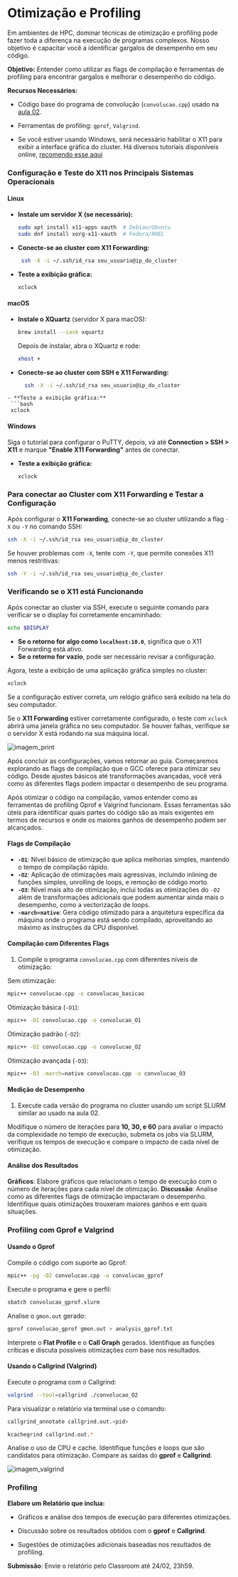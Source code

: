 # Otimização e Profiling 
Em ambientes de HPC, dominar técnicas de otimização e profiling pode fazer toda a diferença na execução de programas complexos. Nosso objetivo é capacitar você a identificar gargalos de desempenho em seu código. 

**Objetivo:** Entender como utilizar as flags de compilação e ferramentas de profiling para encontrar gargalos e melhorar o desempenho do código.

**Recursos Necessários:**

- Código base do programa de convolução (`convolucao.cpp`) usado na [aula 02](../02-slurm/index.md).

- Ferramentas de profiling: `gprof`, `Valgrind`.
  
- Se você estiver usando Windows, será necessário habilitar o X11 para exibir a interface gráfica do cluster. Há diversos tutoriais disponíveis online, [recomendo esse aqui](https://www.ibm.com/support/pages/system/files/inline-files/Using%20Putty%20with%20Xming%20X11%20Forwarding%20from%20Windows%20to%20display%20a%20remote%20IBM%20MQ%20Explorer%20in%20Linux.pdf) 



### Configuração e Teste do X11 nos Principais Sistemas Operacionais

#### Linux
- **Instale um servidor X (se necessário):**
  ```bash
  sudo apt install x11-apps xauth  # Debian/Ubuntu
  sudo dnf install xorg-x11-xauth  # Fedora/RHEL
  ```
- **Conecte-se ao cluster com X11 Forwarding:**
  ```bash
   ssh -X -i ~/.ssh/id_rsa seu_usuario@ip_do_cluster
  ```
- **Teste a exibição gráfica:**
  ```bash
  xclock
  ```

#### macOS
- **Instale o XQuartz** (servidor X para macOS):
  ```bash
  brew install --cask xquartz
  ```
  Depois de instalar, abra o XQuartz e rode:
  ```bash
  xhost +
  ```
- **Conecte-se ao cluster com SSH e X11 Forwarding:**
  ```bash
    ssh -X -i ~/.ssh/id_rsa seu_usuario@ip_do_cluster
 ```
- **Teste a exibição gráfica:**
  ```bash
  xclock
  ```

#### **Windows**

Siga o tutorial para configurar o PuTTY, depois, vá até **Connection > SSH > X11** e marque **"Enable X11 Forwarding"** antes de conectar.

- **Teste a exibição gráfica:**
  ```bash
  xclock
  ```

### Para conectar ao Cluster com X11 Forwarding e Testar a Configuração

Após configurar o **X11 Forwarding**, conecte-se ao cluster utilizando a flag `-X` ou `-Y` no comando SSH:

```bash
ssh -X -i ~/.ssh/id_rsa seu_usuario@ip_do_cluster

```
Se houver problemas com `-X`, tente com `-Y`, que permite conexões X11 menos restritivas:
```bash
ssh -Y -i ~/.ssh/id_rsa seu_usuario@ip_do_cluster
```

### Verificando se o X11 está Funcionando

Após conectar ao cluster via SSH, execute o seguinte comando para verificar se o display foi corretamente encaminhado:

```bash
echo $DISPLAY
```
- **Se o retorno for algo como `localhost:10.0`**, significa que o X11 Forwarding está ativo.  
- **Se o retorno for vazio**, pode ser necessário revisar a configuração.

Agora, teste a exibição de uma aplicação gráfica simples no cluster:

```bash
xclock
```
Se a configuração estiver correta, um relógio gráfico será exibido na tela do seu computador.


Se o **X11 Forwarding** estiver corretamente configurado, o teste com `xclock` abrirá uma janela gráfica no seu computador. Se houver falhas, verifique se o servidor X está rodando na sua máquina local.

![imagem_print](print.png)

Após concluir as configurações, vamos retornar ao guia. Começaremos explorando as flags de compilação que o GCC oferece para otimizar seu código. Desde ajustes básicos até transformações avançadas, você verá como as diferentes flags podem impactar o desempenho de seu programa.

Após otimizar o código na compilação, vamos entender como as ferramentas de profiling Gprof e Valgrind funcionam. Essas ferramentas são úteis para identificar quais partes do código são as mais exigentes em termos de recursos e onde os maiores ganhos de desempenho podem ser alcançados.

#### Flags de Compilação
- **`-O1`**: Nível básico de otimização que aplica melhorias simples, mantendo o tempo de compilação rápido.
- **`-O2`**: Aplicação de otimizações mais agressivas, incluindo inlining de funções simples, unrolling de loops, e remoção de código morto.
- **`-O3`**: Nível mais alto de otimização, inclui todas as otimizações do `-O2` além de transformações adicionais que podem aumentar ainda mais o desempenho, como a vectorização de loops.
- **`-march=native`**: Gera código otimizado para a arquitetura específica da máquina onde o programa está sendo compilado, aproveitando ao máximo as instruções da CPU disponível.

#### Compilação com Diferentes Flags
1. Compile o programa `convolucao.cpp` com diferentes níveis de otimização:

Sem otimização:
```bash
mpic++ convolucao.cpp -o convolucao_basicao
```

Otimização básica (`-O1`):
```bash
mpic++ -O1 convolucao.cpp -o convolucao_O1
```
Otimização padrão (`-O2`):
```bash
mpic++ -O2 convolucao.cpp -o convolucao_O2
```
Otimização avançada (`-O3`):
```bash
mpic++ -O3 -march=native convolucao.cpp -o convolucao_O3
```

#### Medição de Desempenho

1. Execute cada versão do programa no cluster usando um script SLURM similar ao usado na aula 02.

Modifique o número de iterações para **10, 30, e 60** para avaliar o impacto da complexidade no tempo de execução, submeta os jobs via SLURM, verifique os tempos de execução e compare o impacto de cada nível de otimização.

#### Análise dos Resultados

**Gráficos**: Elabore gráficos que relacionam o tempo de execução com o número de iterações para cada nível de otimização.
**Discussão**: Analise como as diferentes flags de otimização impactaram o desempenho. Identifique quais otimizações trouxeram maiores ganhos e em quais situações.

### Profiling com Gprof e Valgrind

#### Usando o Gprof
Compile o código com suporte ao Gprof:

```bash
mpic++ -pg -O2 convolucao.cpp -o convolucao_gprof
```
Execute o programa e gere o perfil:

```bash
sbatch convolucao_gprof.slurm
```
Analise o `gmon.out` gerado:

```bash
gprof convolucao_gprof gmon.out > analysis_gprof.txt
```

Interprete o **Flat Profile** e o **Call Graph** gerados. Identifique as funções críticas e discuta possíveis otimizações com base nos resultados.

#### Usando o Callgrind (Valgrind)

Execute o programa com o Callgrind:

```bash
valgrind --tool=callgrind ./convolucao_O2
```

Para visualizar o relatório via terminal use o comando:

```bash
callgrind_annotate callgrind.out.<pid>
```

```bash
kcachegrind callgrind.out.*
```
Analise o uso de CPU e cache. Identifique funções e loops que são candidatos para otimização.
Compare as saídas do **gprof** e **Callgrind**. 

![imagem_valgrind](valgrind.png)

### Profiling

**Elabore um Relatório que inclua:** 

   - Gráficos e análise dos tempos de execução para diferentes otimizações.

   - Discussão sobre os resultados obtidos com o **gprof** e **Callgrind**.

   - Sugestões de otimizações adicionais baseadas nos resultados de profiling.

**Submissão**: Envie o relatório pelo Classroom até 24/02, 23h59.
